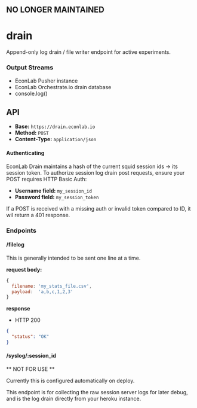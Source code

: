 ## NO LONGER MAINTAINED ##

drain
=====

Append-only log drain / file writer endpoint for active experiments.


### Output Streams ###

* EconLab Pusher instance
* EconLab Orchestrate.io drain database
* console.log()


## API ##

* **Base:** ```https://drain.econlab.io```
* **Method:** ```POST```
* **Content-Type:** ```application/json```


#### Authenticating ####

EconLab Drain maintains a hash of the current squid session ids -> its session token. To authorize session log drain post requests, ensure your POST requires HTTP Basic Auth:

* **Username field:** ```my_session_id```
* **Password field:** ```my_session_token```

If a POST is received with a missing auth or invalid token compared to ID, it wil return a 401 response.


### Endpoints  ###

#### /filelog ####

This is generally intended to be sent one line at a time.

**request body:**
```javascript
{
  filename: 'my_stats_file.csv',
  payload:  'a,b,c,1,2,3'
}
```

**response**

* HTTP 200
```json
{
  "status": "OK"
}
```


#### /syslog/:session_id ####

** NOT FOR USE **

Currently this is configured automatically on deploy.

This endpoint is for collecting the raw session server logs for later debug, and is the log drain directly from your heroku instance.
